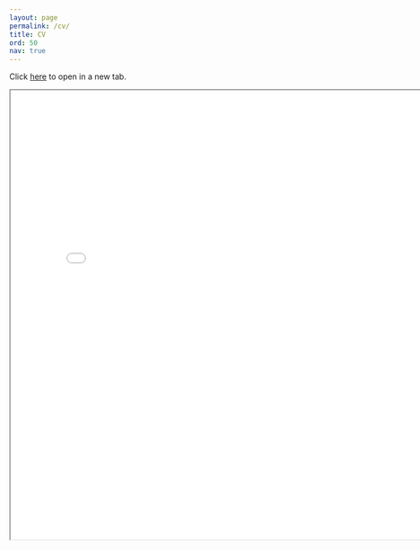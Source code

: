 ```yaml
---
layout: page
permalink: /cv/
title: CV
ord: 50
nav: true
---
```


<p>Click <a href="/assets/pdf/ISL_CV_20220312.pdf" target="_new">here</a> to open in a new tab.</p>

<iframe style="width:800px;height:800px" src="/assets/pdf/ISL_CV_20220312.pdf"></iframe>
